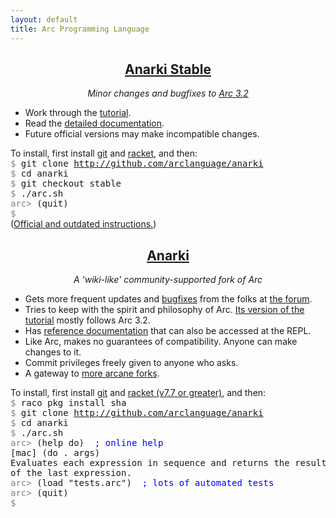 ```yaml
---
layout: default
title: Arc Programming Language
---
```


<div class='row'>
  <div class='col-md-6'>
    <div style='text-align:center'>
      <h2><a href='http://arclanguage.org'>Anarki Stable</a></h2>
      <p><i>Minor changes and bugfixes to <a href='http://arclanguage.org'>Arc 3.2</a></i></p>
    </div>
    <ul>
      <li>Work through the <a href='tut-stable.html'>tutorial</a>.</li>
      <li>Read the <a href='/ref/'>detailed documentation</a>.</li>
      <li>Future official versions may make incompatible changes.</li>
    </ul>
    To install, first install <a href='http://git-scm.com'>git</a> and <a
    href='http://racket-lang.org'>racket</a>, and then:
    <pre style='margin:0 auto; text-align:left'>
<span style='color:grey'>$</span> git clone <a href='http://github.com/arclanguage/anarki'>http://github.com/arclanguage/anarki</a>
<span style='color:grey'>$</span> cd anarki
<span style='color:grey'>$</span> git checkout stable
<span style='color:grey'>$</span> ./arc.sh
<span style='color:grey'>arc&gt;</span> (quit)
<span style='color:grey'>$</span></pre>
    (<a href='http://arclanguage.org/install'>Official and outdated instructions.</a>)
  </div>

  <div class='col-md-6'>
    <div style='text-align:center'>
      <h2><a href='http://github.com/arclanguage/anarki'>Anarki</a></h2>
      <p><i>A 'wiki-like' community-supported fork of Arc</i></p>
    </div>
    <ul>
      <li>Gets more frequent updates and <a
      href='https://sites.google.com/site/arclanguagewiki/arc-3_1/known-bugs-and-gotchas'>bugfixes</a>
      from the folks at <a href='http://arclanguage.org/forum'>the forum</a>.</li>
      <li>Tries to keep with the spirit and philosophy of Arc. <a href='tut-anarki.html'>Its version of the tutorial</a> mostly follows Arc 3.2.</li>
      <li>Has <a href='anarki/help/'>reference documentation</a> that can also be accessed at the REPL.</li>
      <li>Like Arc, makes no guarantees of compatibility. Anyone can make changes to it.</li>
      <li>Commit privileges freely given to anyone who asks.</li>
      <li>A gateway to <a href='https://sites.google.com/site/arclanguagewiki'>more arcane forks</a>.</li>
    </ul>
    To install, first install <a href='http://git-scm.com'>git</a> and <a href='http://racket-lang.org'>racket (v7.7 or greater)</a>, and then:
    <pre style='margin:0 auto; text-align:left'>
<span style='color:grey'>$</span> raco pkg install sha
<span style='color:grey'>$</span> git clone <a href='http://github.com/arclanguage/anarki'>http://github.com/arclanguage/anarki</a>
<span style='color:grey'>$</span> cd anarki
<span style='color:grey'>$</span> ./arc.sh
<span style='color:grey'>arc&gt;</span> (help do)  <span style='color:blue'>; online help</span>
[mac] (do . args)
Evaluates each expression in sequence and returns the result
of the last expression.
<span style='color:grey'>arc&gt;</span> (load "tests.arc")  <span style='color:blue'>; lots of automated tests</span>
<span style='color:grey'>arc&gt;</span> (quit)
<span style='color:grey'>$</span> </pre>
  </div>
  <br clear='both'/>
</div>
